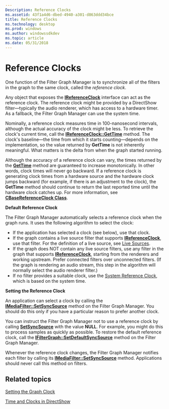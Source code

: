 ```yaml
---
Description: Reference Clocks
ms.assetid: 43f1a4d6-dbed-4940-a301-d863ddd34bce
title: Reference Clocks
ms.technology: desktop
ms.prod: windows
ms.author: windowssdkdev
ms.topic: article
ms.date: 05/31/2018
---
```


# Reference Clocks

One function of the Filter Graph Manager is to synchronize all of the filters in the graph to the same clock, called the *reference clock*.

Any object that exposes the [**IReferenceClock**](/windows/desktop/api/Strmif/nn-strmif-ireferenceclock) interface can act as the reference clock. The reference clock might be provided by a DirectShow filter—typically the audio renderer, which has access to a hardware timer. As a fallback, the Filter Graph Manager can use the system time.

Nominally, a reference clock measures time in 100-nanosecond intervals, although the actual accuracy of the clock might be less. To retrieve the clock's current time, call the [**IReferenceClock::GetTime**](/windows/desktop/api/Strmif/nf-strmif-ireferenceclock-gettime) method. The clock's baseline—the time from which it starts counting—depends on the implementation, so the value returned by **GetTime** is not inherently meaningful. What matters is the delta from when the graph started running.

Although the accuracy of a reference clock can vary, the times returned by the [**GetTime**](/windows/desktop/api/Strmif/nf-strmif-ireferenceclock-gettime) method are guaranteed to increase monotonically. In other words, clock times will never go backward. If a reference clock is generating clock times from a hardware source and the hardware clock jumps backward (for example, if there is an adjustment to the clock), the **GetTime** method should continue to return the last reported time until the hardware clock catches up. For more information, see [**CBaseReferenceClock Class**](cbasereferenceclock.md).

**Default Reference Clock**

The Filter Graph Manager automatically selects a reference clock when the graph runs. It uses the following algorithm to select the clock:

-   If the application has selected a clock (see below), use that clock.
-   If the graph contains a live source filter that supports [**IReferenceClock**](/windows/desktop/api/Strmif/nn-strmif-ireferenceclock), use that filter. For the definition of a live source, see [Live Sources](live-sources.md).
-   If the graph does NOT contain any live source filters, use any filter in the graph that supports [**IReferenceClock**](/windows/desktop/api/Strmif/nn-strmif-ireferenceclock), starting from the renderers and working upstream. Prefer connected filters over unconnected filters. (If the graph is rendering an audio stream, this step in the algorithm will normally select the audio renderer filter.)
-   If no filter provides a suitable clock, use the [System Reference Clock](system-reference-clock.md), which is based on the system time.

**Setting the Reference Clock**

An application can select a clock by calling the [**IMediaFilter::SetSyncSource**](/windows/desktop/api/Strmif/nf-strmif-imediafilter-setsyncsource) method on the Filter Graph Manager. You should do this only if you have a particular reason to prefer another clock.

You can instruct the Filter Graph Manager not to use a reference clock by calling [**SetSyncSource**](/windows/desktop/api/Strmif/nf-strmif-imediafilter-setsyncsource) with the value **NULL**. For example, you might do this to process samples as quickly as possible. To restore the default reference clock, call the [**IFilterGraph::SetDefaultSyncSource**](/windows/desktop/api/Strmif/nf-strmif-ifiltergraph-setdefaultsyncsource) method on the Filter Graph Manager.

Whenever the reference clock changes, the Filter Graph Manager notifies each filter by calling its [**IMediaFilter::SetSyncSource**](/windows/desktop/api/Strmif/nf-strmif-imediafilter-setsyncsource) method. Applications should never call this method on filters.

## Related topics

<dl> <dt>

[Setting the Graph Clock](setting-the-graph-clock.md)
</dt> <dt>

[Time and Clocks in DirectShow](time-and-clocks-in-directshow.md)
</dt> </dl>

 

 



